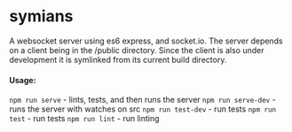 # symians
A websocket server using es6 express, and socket.io.
The server depends on a client being in the /public directory.
Since the client is also under development it is symlinked from 
its current build directory.

#### Usage:
`npm run serve` - lints, tests, and then runs the server
`npm run serve-dev` - runs the server with watches on src
`npm run test-dev` - run tests 
`npm run test` - run tests 
`npm run lint` - run linting


